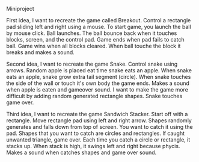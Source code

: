 Miniproject

First idea, I want to recreate the game called Breakout. Control a rectangle pad sliding left and right using a mouse.
To start game, you launch the ball by mouse click. Ball launches. The ball bounce back when it touches blocks, screen, and the control pad. Game ends when pad fails to catch ball. Game wins when all blocks cleared. When ball touche the block it breaks and makes a sound.

Second idea, I want to recreate the game Snake. Control snake using arrows. 
Random apple is placed eat time snake eats an apple. When snake eats an apple, snake grow extra tail segment (circle). 
When snake touches the side of the wall or touch it's own body the game ends.
Makes a sound when apple is eaten and gameover sound.
I want to make the game more difficult by adding random generated rectangle shapes. Snake touches game over. 

Third idea, I want to recreate the game Sandwich Stacker. Start off with a rectangle. Move rectangle pad using left and right arrow.
Shapes randomly generates and falls down from top of screen. You want to catch it using the pad. Shapes that you want to catch are circles and rectangles. If caught unwanted triangle, game over. Each time you catch a circle or rectangle, it stacks up. 
When stack is high, it swings left and right because phycis. Makes a sound when catches shapes and game over sound. 

